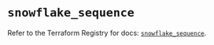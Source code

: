 # `snowflake_sequence`

Refer to the Terraform Registry for docs: [`snowflake_sequence`](https://registry.terraform.io/providers/snowflake-labs/snowflake/0.95.0/docs/resources/sequence).
